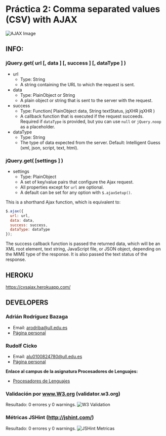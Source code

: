 # Práctica 2: Comma separated values (CSV) with AJAX

![AJAX Image](http://www.svgopen.org/2008/papers/82-Web_Mapping_and_WebGIS_do_we_actually_need_to_use_SVG/ajax.jpg "AJAX Image")

## INFO:

### jQuery.get( url [, data ] [, success ] [, dataType ] )
* url
  * Type: String
  * A string containing the URL to which the request is sent.
* data
  * Type: PlainObject or String
  * A plain object or string that is sent to the server with the request.
* success
  * Type: Function( PlainObject data, String textStatus, jqXHR jqXHR )
  * A callback function that is executed if the request succeeds. 
    Required if `dataType` is provided, but you can use `null` or `jQuery.noop` as a placeholder.
* dataType
  * Type: String
  * The type of data expected from the server. Default: Intelligent Guess (xml, json, script, text, html).

### jQuery.get( [settings ] )
* settings
  * Type: PlainObject
  * A set of key/value pairs that configure the Ajax request. 
  * All properties except for `url` are optional. 
  * A default can be set for any option with `$.ajaxSetup()`.

This is a shorthand Ajax function, which is equivalent to:

```javascript
$.ajax({
  url: url,
  data: data,
  success: success,
  dataType: dataType
});
```

The success callback function is passed the returned data, which will be an XML root element, text string, JavaScript file, or JSON object, depending on the MIME type of the response. It is also passed the text status of the response.

## HEROKU 
https://cvsajax.herokuapp.com/

## DEVELOPERS

### Adrián Rodríguez Bazaga
  - Email: arodriba@ull.edu.es
  - [Página personal](http://adrianbzg.github.io)

### Rudolf Cicko
  - Email: alu0100824780@ull.edu.es
  - [Página personal](http://alu0100824780.github.io)

**Enlace al campus de la asignatura Procesadores de Lenguajes:**

* [Procesadores de Lenguajes](https://campusvirtual.ull.es/1516/course/view.php?id=178)


### Validación por www.W3.org (validator.w3.org)
Resultado: 0 errores y 0 warnings.
![W3 Validation](http://i.imgur.com/hqHRNup.png?1 "W3 Validation")

### Métricas JSHint (http://jshint.com/)
Resultado: 0 errores y 0 warnings.
![JSHint Metricas](http://i.imgur.com/4zDVjyW.png?1 "JSHint Metricas")

